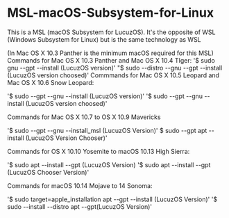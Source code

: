 # MSL-macOS-Subsystem-for-Linux
This is a MSL (macOS Subsystem for LucuzOS). It's the opposite of WSL (Windows Subsystem for Linux) but is the same technology as WSL

(In Mac OS X 10.3 Panther is the minimum macOS required for this MSL)
Commands for Mac OS X 10.3 Panther and Mac OS X 10.4 TIger:
'$ sudo gnu --gpt --install (LucuzOS version)'
"$ sudo --distro --gnu --gpt  --install (LucuzOS version choosed)'
Commmands for Mac OS X 10.5 Leopard and Mac OS X 10.6 Snow Leopard:

'$ sudo --gpt --gnu --install (LucuzOS version)'
'$ sudo --gpt --gnu --install (LucuzOS version choosed)'

Commands for Mac OS X 10.7 to OS X 10.9 Mavericks

'$ sudo --gpt --gnu --install_msl (LucuzOS Version)'
$ sudo --gpt apt --install (LucuzOS Version Chooser)'

Commands for OS X 10.10 Yosemite to macOS 10.13 High Sierra:

'$ sudo apt --install --gpt (LucuzOS Version)
'$ sudo apt --install --gpt (LucuzOS Chooser Version)'

Commands for macOS 10.14 Mojave to 14 Sonoma:

'$ sudo target=apple_installation apt --gpt --install (LucuzOS Version)'
'$ sudo --install --distro apt --gpt(LucuzOS Version)'


